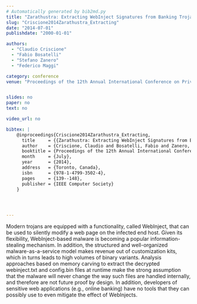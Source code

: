```yaml
---
# Automatically generated by bib2md.py
title: "Zarathustra: Extracting WebInject Signatures from Banking Trojans"
slug: "Criscione2014Zarathustra_Extracting"
date: "2014-07-01"
publishdate: "2000-01-01"

authors:
  - "Claudio Criscione"
  - "Fabio Bosatelli"
  - "Stefano Zanero"
  - "Federico Maggi"

category: conference
venue: "Proceedings of the 12th Annual International Conference on Privacy, Security and Trust (PST)"


slides: no
paper: no
text: no

video_url: no

bibtex: |
    @inproceedings{Criscione2014Zarathustra_Extracting,
      title     = {{Zarathustra: Extracting WebInject Signatures from Banking Trojans}},
      author    = {Criscione, Claudio and Bosatelli, Fabio and Zanero, Stefano and Maggi, Federico},
      booktitle = {Proceedings of the 12th Annual International Conference on Privacy, Security and Trust (PST)},
      month     = {July},
      year      = {2014},
      address   = {Toronto, Canada},
      isbn      = {978-1-4799-3502-4},
      pages     = {139--148},
      publisher = {IEEE Computer Society}
    }




---
```


Modern trojans are equipped with a functionality, called WebInject, that can be used to silently modify a web page on the infected end host. Given its flexibility, WebInject-based malware is becoming a popular information-stealing mechanism. In addition, the structured and well-organized malware-as-a-service model makes revenue out of customization kits, which in turns leads to high volumes of binary variants. Analysis approaches based on memory carving to extract the decrypted webinject.txt and config.bin files at runtime make the strong assumption that the malware will never change the way such files are handled internally, and therefore are not future proof by design. In addition, developers of sensitive web applications (e.g., online banking) have no tools that they can possibly use to even mitigate the effect of WebInjects.